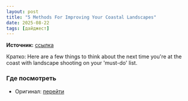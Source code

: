 ```yaml
---
layout: post
title: "5 Methods For Improving Your Coastal Landscapes"
date: 2025-08-22
tags: [дайджест]
---
```


**Источник:** [ссылка](https://www.ephotozine.com/article/5-methods-for-improving-your-coastal-landscapes-25920)

Кратко: Here are a few things to think about the next time you're at the coast with landscape shooting on your 'must-do' list.

### Где посмотреть
- Оригинал: [перейти]({link})

